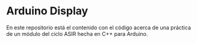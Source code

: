 # Arduino Display

En este repositorio está el contenido con el código acerca de una práctica de un módulo del ciclo ASIR hecha en C++ para Arduino.
